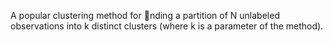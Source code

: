 A popular clustering method for nding a partition of N unlabeled observations into k distinct clusters (where k is a parameter of the method).
